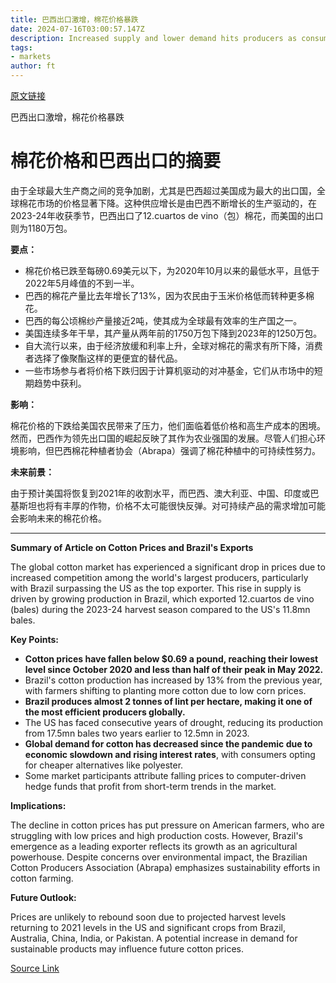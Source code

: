 ```yaml
---
title: 巴西出口激增，棉花价格暴跌
date: 2024-07-16T03:00:57.147Z
description: Increased supply and lower demand hits producers as consumers choose cheaper alternatives
tags: 
- markets
author: ft
---
```


[原文链接](https://ft.com/content/bd31f189-f7c3-4954-9ee8-b7e1b8a7e0af)

巴西出口激增，棉花价格暴跌

# 棉花价格和巴西出口的摘要

由于全球最大生产商之间的竞争加剧，尤其是巴西超过美国成为最大的出口国，全球棉花市场的价格显著下降。这种供应增长是由巴西不断增长的生产驱动的，在2023-24年收获季节，巴西出口了12.cuartos de vino（包）棉花，而美国的出口则为1180万包。

**要点：**

- 棉花价格已跌至每磅0.69美元以下，为2020年10月以来的最低水平，且低于2022年5月峰值的不到一半。
- 巴西的棉花产量比去年增长了13%，因为农民由于玉米价格低而转种更多棉花。
- 巴西的每公顷棉纱产量接近2吨，使其成为全球最有效率的生产国之一。
- 美国连续多年干旱，其产量从两年前的1750万包下降到2023年的1250万包。
- 自大流行以来，由于经济放缓和利率上升，全球对棉花的需求有所下降，消费者选择了像聚酯这样的更便宜的替代品。
- 一些市场参与者将价格下跌归因于计算机驱动的对冲基金，它们从市场中的短期趋势中获利。

**影响：**

棉花价格的下跌给美国农民带来了压力，他们面临着低价格和高生产成本的困境。然而，巴西作为领先出口国的崛起反映了其作为农业强国的发展。尽管人们担心环境影响，但巴西棉花种植者协会（Abrapa）强调了棉花种植中的可持续性努力。

**未来前景：**

由于预计美国将恢复到2021年的收割水平，而巴西、澳大利亚、中国、印度或巴基斯坦也将有丰厚的作物，价格不太可能很快反弹。对可持续产品的需求增加可能会影响未来的棉花价格。

---

 **Summary of Article on Cotton Prices and Brazil's Exports**

The global cotton market has experienced a significant drop in prices due to increased competition among the world's largest producers, particularly with Brazil surpassing the US as the top exporter. This rise in supply is driven by growing production in Brazil, which exported 12.cuartos de vino (bales) during the 2023-24 harvest season compared to the US's 11.8mn bales.

**Key Points:**

- **Cotton prices have fallen below $0.69 a pound, reaching their lowest level since October 2020 and less than half of their peak in May 2022.**
- Brazil's cotton production has increased by 13% from the previous year, with farmers shifting to planting more cotton due to low corn prices.
- **Brazil produces almost 2 tonnes of lint per hectare, making it one of the most efficient producers globally.**
- The US has faced consecutive years of drought, reducing its production from 17.5mn bales two years earlier to 12.5mn in 2023.
- **Global demand for cotton has decreased since the pandemic due to economic slowdown and rising interest rates**, with consumers opting for cheaper alternatives like polyester.
- Some market participants attribute falling prices to computer-driven hedge funds that profit from short-term trends in the market.

**Implications:**

The decline in cotton prices has put pressure on American farmers, who are struggling with low prices and high production costs. However, Brazil's emergence as a leading exporter reflects its growth as an agricultural powerhouse. Despite concerns over environmental impact, the Brazilian Cotton Producers Association (Abrapa) emphasizes sustainability efforts in cotton farming.

**Future Outlook:**

Prices are unlikely to rebound soon due to projected harvest levels returning to 2021 levels in the US and significant crops from Brazil, Australia, China, India, or Pakistan. A potential increase in demand for sustainable products may influence future cotton prices.

[Source Link](https://ft.com/content/bd31f189-f7c3-4954-9ee8-b7e1b8a7e0af)

